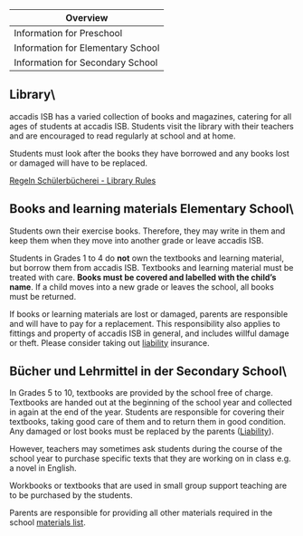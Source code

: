| Overview |
| --- |
| Information for Preschool | no |
| Information for Elementary School | yes |
| Information for Secondary School | yes |

## Library\ 

accadis ISB has a varied collection of books and magazines, catering for all ages of students at accadis ISB. Students visit the library with their teachers and are encouraged to read regularly at school and at home.

Students must look after the books they have borrowed and any books lost or damaged will have to be replaced.

[Regeln Schülerbücherei - Library Rules](/en/images/1/1d/Regeln_Sch%C3%BClerb%C3%BCcherei_-_Library_Rules.pdf "Regeln Schülerbücherei - Library Rules.pdf")

## Books and learning materials Elementary School\ 

Students own their exercise books. Therefore, they may write in them and keep them when they move into another grade or leave accadis ISB.

Students in Grades 1 to 4 do **not** own the textbooks and learning material, but borrow them from accadis ISB. Textbooks and learning material must be treated with care. **Books must be covered and labelled with the child’s name**. If a child moves into a new grade or leaves the school, all books must be returned.

If books or learning materials are lost or damaged, parents are responsible and will have to pay for a replacement. This responsibility also applies to fittings and property of accadis ISB in general, and includes willful damage or theft. Please consider taking out [liability](/en/Bringing_of_Items,_Lost_%26_Found_and_Liability "Bringing of Items, Lost & Found and Liability") insurance.

## Bücher und Lehrmittel in der Secondary School\ 

In Grades 5 to 10, textbooks are provided by the school free of charge. Textbooks are handed out at the beginning of the school year and collected in again at the end of the year. Students are responsible for covering their textbooks, taking good care of them and to return them in good condition. Any damaged or lost books must be replaced by the parents ([Liability](/en/Bringing_of_Items,_Lost_%26_Found_and_Liability "Bringing of Items, Lost & Found and Liability")).

However, teachers may sometimes ask students during the course of the school year to purchase specific texts that they are working on in class e.g. a novel in English.

Workbooks or textbooks that are used in small group support teaching are to be purchased by the students.

Parents are responsible for providing all other materials required in the school [materials list](/en/School_Supplies "School Supplies").